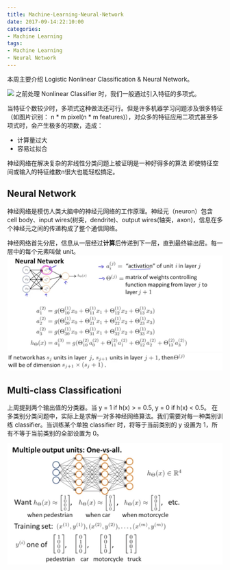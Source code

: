```yaml
---
title: Machine-Learning-Neural-Network
date: 2017-09-14:22:10:00
categories:
- Machine Learning
tags:
- Machine Learning
- Neural Network
---
```


本周主要介绍 Logistic Nonlinear Classification & Neural Network。

![](week4-logistic-classifier.jpeg)
之前处理 Nonlinear Classifier 时，我们一般通过引入特征的多项式。

当特征个数较少时，多项式这种做法还可行。但是许多机器学习问题涉及很多特征（如图片识别： n * m pixel(n * m features)），对众多的特征应用二项式甚至多项式时，会产生极多的项数，造成：
- 计算量过大
- 容易过拟合

神经网络在解决复杂的非线性分类问题上被证明是一种好得多的算法 即使特征空间或输入的特征维数n很大也能轻松搞定。

## Neural Network
神经网络是模仿人类大脑中的神经元网络的工作原理。神经元（neuron）包含 cell body、input wires(树突，dendrite)、output wires(轴突，axon)，信息在多个神经元之间的传递构成了整个通信网络。

神经网络首先分层，信息从一层经过**计算**后传递到下一层，直到最终输出层。每一层中的每个元素叫做 unit。
![](/assets/images/ml/week4-nn.jpeg)
![](/assets/images/ml/week4-Q.jpeg)


## Multi-class Classificationi
上周提到两个输出值的分类器。当 y = 1 if h(x) > = 0.5, y = 0 if h(x) < 0.5。
在多类别分类问题中，实际上是求解一对多神经网络算法。我们需要对每一种类别训练 classifier。当训练某个单独 classifier 时，将等于当前类别的 y 设置为 1，所有不等于当前类别的全部设置为 0。

![](/assets/images/ml/week4-multi-out-nn.jpeg)

